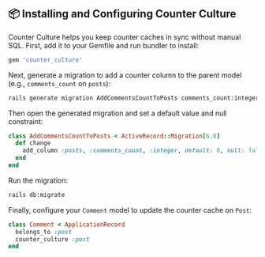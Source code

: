 ## 📦 Installing and Configuring Counter Culture

Counter Culture helps you keep counter caches in sync without manual SQL. First, add it to your Gemfile and run bundler to install:

```ruby
gem 'counter_culture'
```

Next, generate a migration to add a counter column to the parent model (e.g., `comments_count` on `posts`):

```bash
rails generate migration AddCommentsCountToPosts comments_count:integer
```

Then open the generated migration and set a default value and null constraint:

```ruby
class AddCommentsCountToPosts < ActiveRecord::Migration[6.0]
  def change
    add_column :posts, :comments_count, :integer, default: 0, null: false
  end
end
```

Run the migration:

```bash
rails db:migrate
```

Finally, configure your `Comment` model to update the counter cache on `Post`:

```ruby
class Comment < ApplicationRecord
  belongs_to :post
  counter_culture :post
end
```
